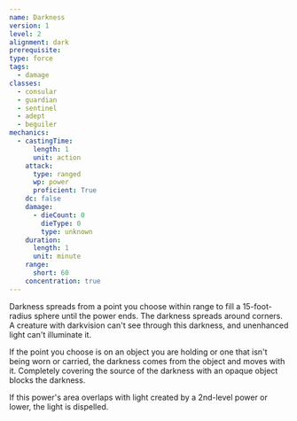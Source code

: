 ```yaml
---
name: Darkness
version: 1
level: 2
alignment: dark
prerequisite: 
type: force
tags:
  - damage
classes:
  - consular
  - guardian
  - sentinel
  - adept
  - beguiler
mechanics:
  - castingTime:
      length: 1
      unit: action
    attack:
      type: ranged
      wp: power
      proficient: True
    dc: false
    damage:
      - dieCount: 0
        dieType: 0
        type: unknown
    duration:
      length: 1
      unit: minute
    range:
      short: 60
    concentration: true
---
```

Darkness spreads from a point you choose within range to fill a 15-foot-radius sphere until the power ends. The darkness spreads around corners. A creature with darkvision can't see through this darkness, and unenhanced light can't illuminate it.

If the point you choose is on an object you are holding or one that isn't being worn or carried, the darkness comes from the object and moves with it. Completely covering the source of the darkness with an opaque object blocks the darkness.

If this power's area overlaps with light created by a 2nd-level power or lower, the light is dispelled.
    